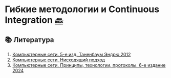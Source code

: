 # Гибкие методологии и Continuous Integration [🔙](https://github.com/motattack/mcs_24_2)

## 📚 Литература
1. [Компьютерные сети. 5-е изд. Таненбаум Эндрю 2012](https://raw.githubusercontent.com/motattack/mcs_24_2/main/net/%D0%9A%D0%BE%D0%BC%D0%BF%D1%8C%D1%8E%D1%82%D0%B5%D1%80%D0%BD%D1%8B%D0%B5%20%D1%81%D0%B5%D1%82%D0%B8.%205-%D0%B5%20%D0%B8%D0%B7%D0%B4.%20%D0%A2%D0%B0%D0%BD%D0%B5%D0%BD%D0%B1%D0%B0%D1%83%D0%BC%20%D0%AD%D0%BD%D0%B4%D1%80%D1%8E%20-2012.PDF)
2. [Компьютерные сети. Нисходящий подход](https://raw.githubusercontent.com/motattack/mcs_24_2/main/net/%D0%9A%D0%BE%D0%BC%D0%BF%D1%8C%D1%8E%D1%82%D0%B5%D1%80%D0%BD%D1%8B%D0%B5%20%D1%81%D0%B5%D1%82%D0%B8.%20%D0%9D%D0%B8%D1%81%D1%85%D0%BE%D0%B4%D1%8F%D1%89%D0%B8%D0%B9%20%D0%BF%D0%BE%D0%B4%D1%85%D0%BE%D0%B4.pdf)
3. [Компьютерные сети. Принципы, технологии, протоколы. 6-е издание 2024](https://raw.githubusercontent.com/motattack/mcs_24_2/main/net/%D0%9A%D0%BE%D0%BC%D0%BF%D1%8C%D1%8E%D1%82%D0%B5%D1%80%D0%BD%D1%8B%D0%B5%20%D1%81%D0%B5%D1%82%D0%B8.%20%D0%9F%D1%80%D0%B8%D0%BD%D1%86%D0%B8%D0%BF%D1%8B,%20%D1%82%D0%B5%D1%85%D0%BD%D0%BE%D0%BB%D0%BE%D0%B3%D0%B8%D0%B8,%20%D0%BF%D1%80%D0%BE%D1%82%D0%BE%D0%BA%D0%BE%D0%BB%D1%8B.%206-%D0%B5%20%D0%B8%D0%B7%D0%B4%D0%B0%D0%BD%D0%B8%D0%B5.2024.pdf)
